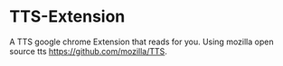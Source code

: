 # TTS-Extension
A TTS google chrome Extension that reads for you. Using mozilla open source tts https://github.com/mozilla/TTS.
